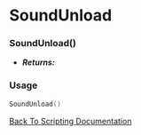 # SoundUnload

### SoundUnload()
- ***Returns:*** 

### Usage

```Lua
SoundUnload()
```


[Back To Scripting Documentation](../README.md)
